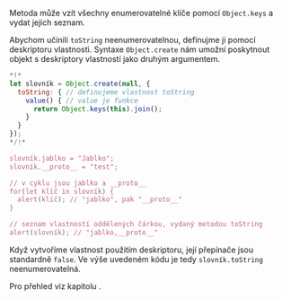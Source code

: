 
Metoda může vzít všechny enumerovatelné klíče pomocí `Object.keys` a vydat jejich seznam.

Abychom učinili `toString` neenumerovatelnou, definujme ji pomocí deskriptoru vlastnosti. Syntaxe `Object.create` nám umožní poskytnout objekt s deskriptory vlastností jako druhým argumentem.

```js run
*!*
let slovník = Object.create(null, {
  toString: { // definujeme vlastnost toString
    value() { // value je funkce
      return Object.keys(this).join();
    }
  }
});
*/!*

slovník.jablko = "Jablko";
slovník.__proto__ = "test";

// v cyklu jsou jablko a __proto__
for(let klíč in slovník) {
  alert(klíč); // "jablko", pak "__proto__"
}  

// seznam vlastností oddělených čárkou, vydaný metodou toString
alert(slovník); // "jablko,__proto__"
```

Když vytvoříme vlastnost použitím deskriptoru, její přepínače jsou standardně `false`. Ve výše uvedeném kódu je tedy `slovník.toString` neenumerovatelná.

Pro přehled viz kapitolu [](info:property-descriptors).
